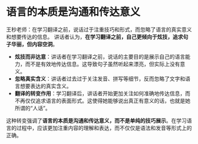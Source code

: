 



# 语言的本质是沟通和传达意义

王秒老师：在学习翻译之前，说话过于注重技巧和形式，而忽略了语言的真实意义和想要传达的信息。 讲话者认为，**在学习翻译之前，自己更倾向于炫技，追求句子华丽，但内容空洞**。

- **炫技而非达意**：讲话者在学习翻译之前，说话的主要目的是展示自己的语言能力，而不是有效地传达信息。这导致句子虽然听起来漂亮，但实际上没有意义。
- **忽略真实含义**：讲话者过去过于关注发音、拼写等细节，反而忽略了文字和语言想要表达的真实含义。
- **翻译的转变作用**：学习翻译后，讲话者开始更加关注如何准确地传达信息，而不再仅仅追求语言的表面形式。这使得她能够说出真正有意义的话，也就是她所谓的“人话”。

这种转变强调了**语言的本质是沟通和传达意义，而不是单纯的技巧展示**。在学习语言的过程中，应该更加注重内容的理解和表达，而不仅仅是语法和发音等形式上的正确。